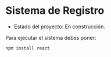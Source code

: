 <h1> Sistema de Registro </h1>

- Estado del proyecto: En construcción.


Para ejecutar el sistema debes poner:

```npm install react```
